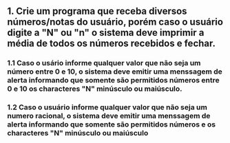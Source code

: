 ## 1. Crie um programa que receba diversos números/notas do usuário, porém caso o usuário digite a "N" ou "n" o sistema deve imprimir a média de todos os números recebidos e fechar.
 
### 1.1 Caso o usário informe qualquer valor que não seja um número entre 0 e 10, o sistema deve emitir uma menssagem de alerta informando que somente são permitidos números entre 0 e 10 os characteres "N" minúsculo ou maiúsculo.

### 1.2 Caso o usuário informe qualquer valor que não seja um numero racional, o sistema deve emitir uma menssagem de alerta informando que somente são permitidos números e os characteres "N" minúsculo ou maiúsculo